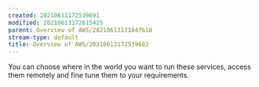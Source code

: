 ```yaml
---
created: 20210613172539691
modified: 20210613172615425
parent: Overview of AWS/20210613171847618
stream-type: default
title: Overview of AWS/20210613172539682
---
```

You can choose where in the world you want to run these services, access them remotely and fine tune them to your requirements.
